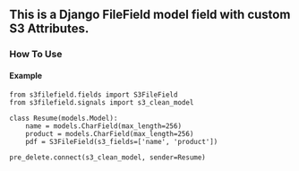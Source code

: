 ## This is a Django FileField model field with custom S3 Attributes.
### How To Use

#### Example
    from s3filefield.fields import S3FileField
    from s3filefield.signals import s3_clean_model

    class Resume(models.Model):
        name = models.CharField(max_length=256)
        product = models.CharField(max_length=256)
        pdf = S3FileField(s3_fields=['name', 'product'])

    pre_delete.connect(s3_clean_model, sender=Resume)

